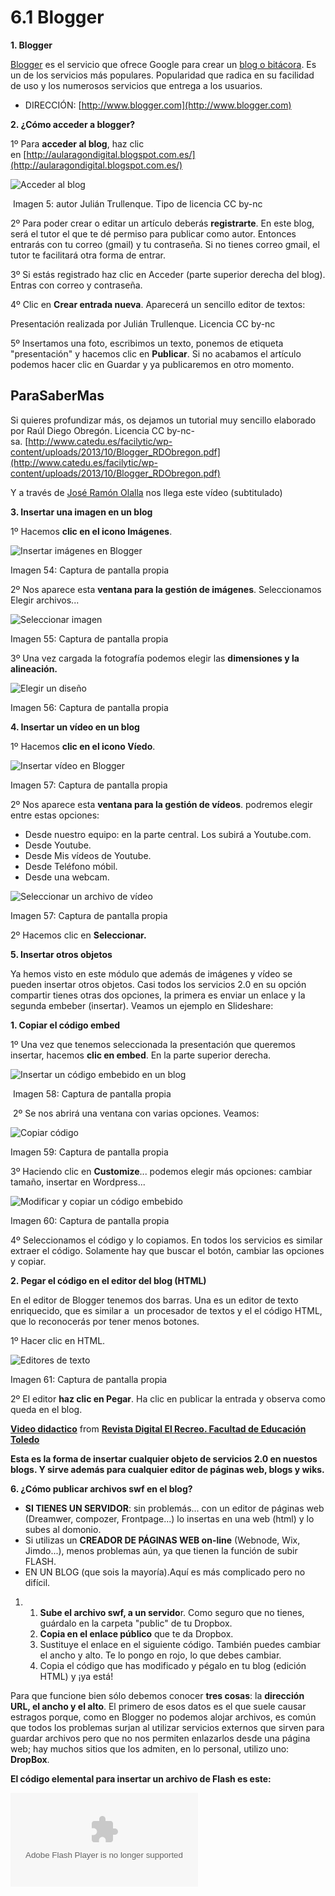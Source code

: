 # 6.1 Blogger

**1\. Blogger**

[Blogger](http://www.blogger.com/) es el servicio que ofrece Google para crear un [blog o bitácora](http://es.wikipedia.org/wiki/Blog). Es un de los servicios más populares. Popularidad que radica en su facilidad de uso y los numerosos servicios que entrega a los usuarios.

*   DIRECCIÓN: [http://www.blogger.com](http://www.blogger.com)

**2\. ¿Cómo acceder a blogger?**

1º Para **acceder al blog**, haz clic en [http://aularagondigital.blogspot.com.es/](http://aularagondigital.blogspot.com.es/)


![](img/blogger.jpg "Acceder al blog")


 Imagen 5: autor Julián Trullenque. Tipo de licencia CC by-nc

2º Para poder crear o editar un artículo deberás **registrarte**. En este blog, será el tutor el que te dé permiso para publicar como autor. Entonces entrarás con tu correo (gmail) y tu contraseña. Si no tienes correo gmail, el tutor te facilitará otra forma de entrar.

3º Si estás registrado haz clic en Acceder (parte superior derecha del blog). Entras con correo y contraseña.

4º Clic en **Crear entrada nueva**. Aparecerá un sencillo editor de textos:

Presentación realizada por Julián Trullenque. Licencia CC by-nc

5º Insertamos una foto, escribimos un texto, ponemos de etiqueta "presentación" y hacemos clic en **Publicar**. Si no acabamos el artículo podemos hacer clic en Guardar y ya publicaremos en otro momento.

## ParaSaberMas

Si quieres profundizar más, os dejamos un tutorial muy sencillo elaborado por Raúl Diego Obregón. Licencia CC by-nc-sa. [http://www.catedu.es/facilytic/wp-content/uploads/2013/10/Blogger_RDObregon.pdf](http://www.catedu.es/facilytic/wp-content/uploads/2013/10/Blogger_RDObregon.pdf)

Y a través de [José Ramón Olalla](http://www.catedu.es/arablogs/blog.php?id_blog=1145) nos llega este vídeo (subtitulado)

**3\. Insertar una imagen en un blog**

1º Hacemos **clic en el icono Imágenes**. 


![](img/blogger5.jpg "Insertar imágenes en Blogger")


Imagen 54: Captura de pantalla propia

2º Nos aparece esta **ventana para la gestión de imágenes**. Seleccionamos Elegir archivos... 


![](img/blogger2.jpg "Seleccionar imagen")


Imagen 55: Captura de pantalla propia

3º Una vez cargada la fotografía podemos elegir las **dimensiones y la alineación.**


![](img/blogger3.jpg "Elegir un diseño")


Imagen 56: Captura de pantalla propia

**4\. Insertar un vídeo en un blog**

1º Hacemos **clic en el icono Víedo**. 


![](img/blogger4.jpg "Insertar vídeo en Blogger")


Imagen 57: Captura de pantalla propia

2º Nos aparece esta **ventana para la gestión de vídeos**. podremos elegir entre estas opciones:

*   Desde nuestro equipo: en la parte central. Los subirá a Youtube.com.
*   Desde Youtube.
*   Desde Mis vídeos de Youtube.
*   Desde Teléfono móbil.
*   Desde una webcam.


![](img/blogger6.jpg "Seleccionar un archivo de vídeo")


Imagen 57: Captura de pantalla propia

2º Hacemos clic en **Seleccionar.**

**5\. Insertar otros objetos**

Ya hemos visto en este módulo que además de imágenes y vídeo se pueden insertar otros objetos. Casi todos los servicios 2.0 en su opción compartir tienes otras dos opciones, la primera es enviar un enlace y la segunda embeber (insertar). Veamos un ejemplo en Slideshare:

**1\. Copiar el código embed**

1º Una vez que tenemos seleccionada la presentación que queremos insertar, hacemos **clic en embed**. En la parte superior derecha.


![](img/blogger7.jpg "Insertar un código embebido en un blog")


 Imagen 58: Captura de pantalla propia

 2º Se nos abrirá una ventana con varias opciones. Veamos:


![](img/blogger8.jpg "Copiar código")


Imagen 59: Captura de pantalla propia

3º Haciendo clic en **Customize**... podemos elegir más opciones: cambiar tamaño, insertar en Wordpress...


![](img/blogger9.jpg "Modificar y copiar un código embebido")


Imagen 60: Captura de pantalla propia

4º Seleccionamos el código y lo copiamos. En todos los servicios es similar extraer el código. Solamente hay que buscar el botón, cambiar las opciones y copiar.

**2\. Pegar el código en el editor del blog (HTML)**

En el editor de Blogger tenemos dos barras. Una es un editor de texto enriquecido, que es similar a  un procesador de textos y el el código HTML, que lo reconocerás por tener menos botones. 

1º Hacer clic en HTML.


![](img/blogger10.jpg "Editores de texto")


Imagen 61: Captura de pantalla propia

2º El editor **haz clic en Pegar**. Ha clic en publicar la entrada y observa como queda en el blog.

**[Video didactico](https://www.slideshare.net/magisterioto/video-didactico-9990166 "Video didactico")** from **[Revista Digital El Recreo. Facultad de Educación Toledo](http://www.slideshare.net/magisterioto)**

**Esta es la forma de insertar cualquier objeto de servicios 2.0 en nuestos blogs. Y sirve además para cualquier editor de páginas web, blogs y wiks.**

**6\. ¿Cómo publicar archivos swf en el blog?**

*   **SI TIENES UN SERVIDOR**: sin problemás... con un editor de páginas web (Dreamwer, compozer, Frontpage...) lo insertas en una web (html) y lo subes al domonio.
*   Si utilizas un **CREADOR DE PÁGINAS WEB on-line** (Webnode, Wix, Jimdo...), menos problemas aún, ya que tienen la función de subir FLASH.
*   EN UN BLOG (que sois la mayoría).Aquí es más complicado pero no difícil.

1.  1.  **Sube el archivo swf, a un servido**r. Como seguro que no tienes, guárdalo en la carpeta "public" de tu Dropbox.
    2.  **Copia en el enlace público** que te da Dropbox.
    3.  Sustituye el enlace en el siguiente código. También puedes cambiar el ancho y alto. Te lo pongo en rojo, lo que debes cambiar.
    4.  Copia el código que has modificado y pégalo en tu blog (edición HTML) y ¡ya está!

Para que funcione bien sólo debemos conocer **tres cosas**: la **dirección URL, el ancho y el alto**. El primero de esos datos es el que suele causar estragos porque, como en Blogger no podemos alojar archivos, es común que todos los problemas surjan al utilizar servicios externos que sirven para guardar archivos pero que no nos permiten enlazarlos desde una página web; hay muchos sitios que los admiten, en lo personal, utilizo uno: **DropBox**.

**El código elemental para insertar un archivo de Flash es este:**

<object type="application/x-shockwave-flash" data="**URLarchivo.swf**" width="**ancho**" height="**alto**">  
<param name="movie" value="**URLarchivo.swf**" />  
</object>

